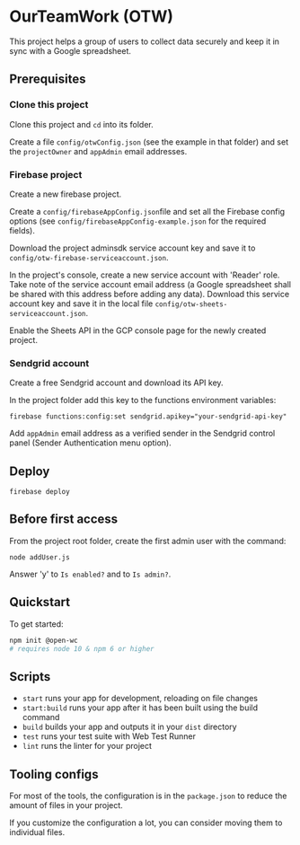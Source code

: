 # OurTeamWork (OTW)

This project helps a group of users to collect data securely and keep it
in sync with a Google spreadsheet.

## Prerequisites

### Clone this project

Clone this project and `cd` into its folder.

Create a file `config/otwConfig.json` (see the example in that folder) and
set the `projectOwner` and `appAdmin` email addresses.

### Firebase project

Create a new firebase project.

Create a `config/firebaseAppConfig.json`file and set all the Firebase config
options (see `config/firebaseAppConfig-example.json` for the required fields).

Download the project adminsdk service account key and save it to
`config/otw-firebase-serviceaccount.json`.

In the project's console, create a new service account with 'Reader' role.
Take note of the service account email address (a Google spreadsheet shall be
shared with this address before adding any data). Download this service
account key and save it in the local file
`config/otw-sheets-serviceaccount.json`.

Enable the Sheets API in the GCP console page for the newly created project.

### Sendgrid account

Create a free Sendgrid account and download its API key.

In the project folder add this key to the functions environment variables:

`firebase functions:config:set sendgrid.apikey="your-sendgrid-api-key"`

Add `appAdmin` email address as a verified sender in the Sendgrid control
panel (Sender Authentication menu option).

## Deploy

`firebase deploy`

## Before first access

From the project root folder, create the first admin user with the command:

`node addUser.js`

Answer 'y' to `Is enabled?` and to `Is admin?`.

## Quickstart

To get started:

```bash
npm init @open-wc
# requires node 10 & npm 6 or higher
```

## Scripts

- `start` runs your app for development, reloading on file changes
- `start:build` runs your app after it has been built using the build command
- `build` builds your app and outputs it in your `dist` directory
- `test` runs your test suite with Web Test Runner
- `lint` runs the linter for your project

## Tooling configs

For most of the tools, the configuration is in the `package.json` to reduce the amount of files in your project.

If you customize the configuration a lot, you can consider moving them to individual files.
